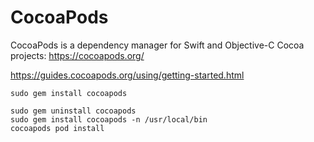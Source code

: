 # CocoaPods

CocoaPods is a dependency manager for Swift and Objective-C Cocoa projects:
https://cocoapods.org/

https://guides.cocoapods.org/using/getting-started.html

	sudo gem install cocoapods

	sudo gem uninstall cocoapods
	sudo gem install cocoapods -n /usr/local/bin
	cocoapods pod install
